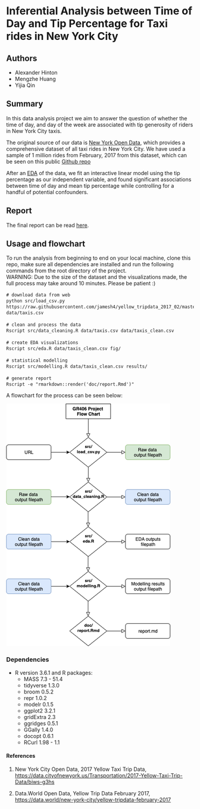 # Inferential Analysis between Time of Day and Tip Percentage for Taxi rides in New York City

## Authors
- Alexander Hinton
- Mengzhe Huang
- Yijia Qin 

## Summary
In this data analysis project we aim to answer the question of whether the time of day, and day of the week are associated with tip generosity of riders in New York City taxis.

The original source of our data is [New York Open Data](https://data.cityofnewyork.us/Transportation/2017-Yellow-Taxi-Trip-Data/biws-g3hs), which provides a comprehensive dataset of all taxi rides in New York City. We have used a sample of 1 million rides from February, 2017 from this dataset, which can be seen on this public [Github repo](https://raw.githubusercontent.com/jamesh4/yellow_tripdata_2017_02/master/taxi_smaller.csv)

After an [EDA](https://github.com/UBC-MDS/DSCI522_GR406/blob/master/src/eda.ipynb) of the data, we fit an interactive linear model using the tip percentage as our independent variable, and found significant associations between time of day and mean tip percentage while controlling for a handful of potential confounders. 

## Report
The final report can be read [here](https://github.com/UBC-MDS/DSCI522_GR406/blob/master/doc/report.md).

## Usage and flowchart
To run the analysis from beginning to end on your local machine, clone this repo, make sure all dependencies are installed and run the following commands from the root directory of the project. <br>
WARNING: Due to the size of the dataset and the visualizations made, the full process may take around 10 minutes. Please be patient :) 

```
# download data from web
python src/load_csv.py https://raw.githubusercontent.com/jamesh4/yellow_tripdata_2017_02/master/taxi_smaller.csv data/taxis.csv

# clean and process the data
Rscript src/data_cleaning.R data/taxis.csv data/taxis_clean.csv

# create EDA visualizations
Rscript src/eda.R data/taxis_clean.csv fig/

# statistical modelling
Rscript src/modelling.R data/taxis_clean.csv results/

# generate report
Rscript -e "rmarkdown::render('doc/report.Rmd')"
```

A flowchart for the process can be seen below:

![flow chart](https://github.com/UBC-MDS/DSCI522_GR406/blob/master/fig/GR406_project_flow.png)


### Dependencies
- R version 3.6.1 and R packages:
    - MASS		7.3 - 51.4
    - tidyverse	1.3.0
    - broom		0.5.2
    - repr		1.0.2
    - modelr	0.1.5
    - ggplot2	3.2.1
    - gridExtra	2.3
    - ggridges	0.5.1
    - GGally	1.4.0
    - docopt	0.6.1
    - RCurl		1.98 -  1.1
    
#### References
1. New York City Open Data, 2017 Yellow Taxi Trip Data, https://data.cityofnewyork.us/Transportation/2017-Yellow-Taxi-Trip-Data/biws-g3hs 

2. Data.World Open Data, Yellow Trip Data February 2017, https://data.world/new-york-city/yellow-tripdata-february-2017
